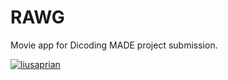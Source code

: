 # RAWG
Movie app for Dicoding MADE project submission.

[![liusaprian](https://circleci.com/gh/liusaprian/RAWG.svg?style=shield)](https://circleci.com/gh/liusaprian/RAWG)
